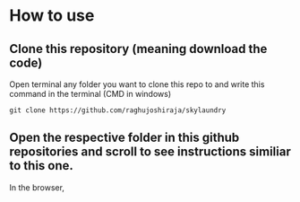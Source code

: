 # How to use

## Clone this repository (meaning download the code)

Open terminal any folder you want to clone this repo to and write this command in the terminal (CMD in windows)

```
git clone https://github.com/raghujoshiraja/skylaundry
```

## Open the respective folder in this github repositories and scroll to see instructions similiar to this one.

In the browser,
